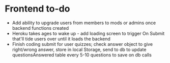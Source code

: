 # Frontend to-do
* Add ability to upgrade users from members to mods or admins once backend functions created
* Heroku takes ages to wake up - add loading screen to trigger On Submit that'll tide users over until it loads the backend
* Finish coding submit for user quizzes; check answer object to give right/wrong answer, store in local Storage, send to db to update questionsAnswered table every 5-10 questions to save on db calls
